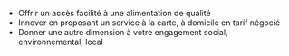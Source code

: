 
- Offrir un accès facilité à une alimentation de qualité​
- Innover en proposant un service à la carte, à domicile en tarif négocié​
- Donner une autre dimension à votre engagement social, environnemental, local​